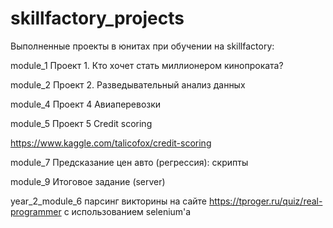 # skillfactory_projects
Выполненные проекты в юнитах при обучении на skillfactory:

module_1 Проект 1. Кто хочет стать миллионером кинопроката?

module_2 Проект 2. Разведывательный анализ данных

module_4 Проект 4 Авиаперевозки

module_5 Проект 5 Credit scoring

  https://www.kaggle.com/talicofox/credit-scoring


module_7 Предсказание цен авто (регрессия): скрипты

module_9 Итоговое задание (server)

year_2_module_6 парсинг викторины на сайте https://tproger.ru/quiz/real-programmer с использованием selenium'а
